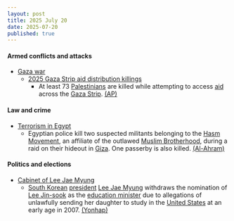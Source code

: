 ```yaml
---
layout: post
title: 2025 July 20
date: 2025-07-20
published: true
---
```



#### Armed conflicts and attacks

* [Gaza war](https://en.wikipedia.org/wiki/Gaza_war "Gaza war")
  * [2025 Gaza Strip aid distribution killings](https://en.wikipedia.org/wiki/2025_Gaza_Strip_aid_distribution_killings "2025 Gaza Strip aid distribution killings")
    * At least 73 [Palestinians](https://en.wikipedia.org/wiki/Palestinians "Palestinians") are killed while attempting to access [aid](https://en.wikipedia.org/wiki/Humanitarian_aid "Humanitarian aid") across the [Gaza Strip](https://en.wikipedia.org/wiki/Gaza_Strip "Gaza Strip"). [(AP)](https://apnews.com/article/israel-palestinians-hamas-war-07-20-2025-2b494af89d710793bc6933f5ae437566)

#### Law and crime

* [Terrorism in Egypt](https://en.wikipedia.org/wiki/Terrorism_in_Egypt "Terrorism in Egypt")
  * Egyptian police kill two suspected militants belonging to the [Hasm Movement](https://en.wikipedia.org/wiki/Hasm_Movement "Hasm Movement"), an affiliate of the outlawed [Muslim Brotherhood](https://en.wikipedia.org/wiki/Muslim_Brotherhood_in_Egypt "Muslim Brotherhood in Egypt"), during a raid on their hideout in [Giza](https://en.wikipedia.org/wiki/Giza "Giza"). One passerby is also killed. [(Al-Ahram)](https://english.ahram.org.eg/News/549880.aspx)

#### Politics and elections

* [Cabinet of Lee Jae Myung](https://en.wikipedia.org/wiki/Cabinet_of_Lee_Jae_Myung "Cabinet of Lee Jae Myung")
  * [South Korean](https://en.wikipedia.org/wiki/South_Korea "South Korea") [president](https://en.wikipedia.org/wiki/President_of_South_Korea "President of South Korea") [Lee Jae Myung](https://en.wikipedia.org/wiki/Lee_Jae_Myung "Lee Jae Myung") withdraws the nomination of [Lee Jin-sook](https://en.wikipedia.org/wiki/Lee_Jin-sook_%28academic%29 "Lee Jin-sook (academic)") as the [education minister](https://en.wikipedia.org/wiki/Ministry_of_Education_%28South_Korea%29 "Ministry of Education (South Korea)") due to allegations of unlawfully sending her daughter to study in the [United States](https://en.wikipedia.org/wiki/United_States "United States") at an early age in 2007. [(Yonhap)](https://m-en.yna.co.kr/view/AEN20250720003500315)
